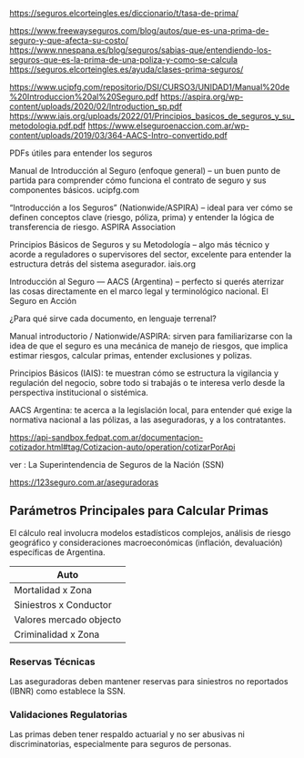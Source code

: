 
https://seguros.elcorteingles.es/diccionario/t/tasa-de-prima/

https://www.freewayseguros.com/blog/autos/que-es-una-prima-de-seguro-y-que-afecta-su-costo/
https://www.nnespana.es/blog/seguros/sabias-que/entendiendo-los-seguros-que-es-la-prima-de-una-poliza-y-como-se-calcula
https://seguros.elcorteingles.es/ayuda/clases-prima-seguros/

https://www.ucipfg.com/repositorio/DSI/CURSO3/UNIDAD1/Manual%20de%20Introduccion%20al%20Seguro.pdf
https://aspira.org/wp-content/uploads/2020/02/Introduction_sp.pdf
https://www.iais.org/uploads/2022/01/Principios_basicos_de_seguros_y_su_metodologia.pdf.pdf
https://www.elseguroenaccion.com.ar/wp-content/uploads/2019/03/364-AACS-Intro-convertido.pdf

PDFs útiles para entender los seguros

Manual de Introducción al Seguro (enfoque general) – un buen punto de partida para comprender cómo funciona el contrato de seguro y sus componentes básicos. 
ucipfg.com

“Introducción a los Seguros” (Nationwide/ASPIRA) – ideal para ver cómo se definen conceptos clave (riesgo, póliza, prima) y entender la lógica de transferencia de riesgo. 
ASPIRA Association

Principios Básicos de Seguros y su Metodología – algo más técnico y acorde a reguladores o supervisores del sector, excelente para entender la estructura detrás del sistema asegurador. 
iais.org

Introducción al Seguro — AACS (Argentina) – perfecto si querés aterrizar las cosas directamente en el marco legal y terminológico nacional. 
El Seguro en Acción

¿Para qué sirve cada documento, en lenguaje terrenal?

Manual introductorio / Nationwide/ASPIRA: sirven para familiarizarse con la idea de que el seguro es una mecánica de manejo de riesgos, que implica estimar riesgos, calcular primas, entender exclusiones y polizas.

Principios Básicos (IAIS): te muestran cómo se estructura la vigilancia y regulación del negocio, sobre todo si trabajás o te interesa verlo desde la perspectiva institucional o sistémica.

AACS Argentina: te acerca a la legislación local, para entender qué exige la normativa nacional a las pólizas, a las aseguradoras, y a los contratantes.


https://api-sandbox.fedpat.com.ar/documentacion-cotizador.html#tag/Cotizacion-auto/operation/cotizarPorApi

ver :  La Superintendencia de Seguros de la Nación (SSN)

https://123seguro.com.ar/aseguradoras

## Parámetros Principales para Calcular Primas

El cálculo real involucra modelos estadísticos complejos, análisis de riesgo geográfico y consideraciones macroeconómicas (inflación, devaluación) específicas de Argentina.


| Auto|
|---|
| Mortalidad x Zona | 
| Siniestros x Conductor | 
| Valores mercado objecto |
| Criminalidad x Zona |


### Reservas Técnicas

Las aseguradoras deben mantener reservas para siniestros no reportados (IBNR) como establece la SSN.

### Validaciones Regulatorias

Las primas deben tener respaldo actuarial y no ser abusivas ni discriminatorias, especialmente para seguros de personas.
 
 